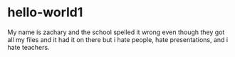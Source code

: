 # hello-world1

My name is zachary and the school spelled it wrong even though they got all my files and it had it on there but i hate people, hate presentations, and i hate teachers.
